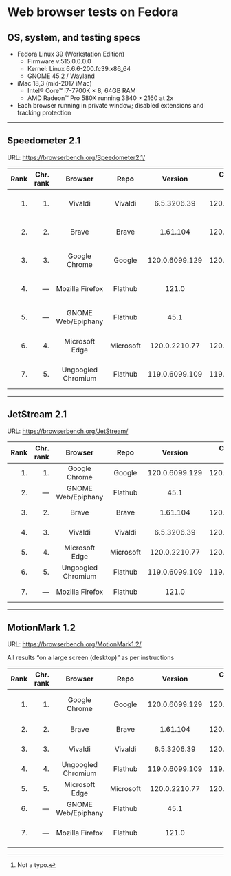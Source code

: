 # Web browser tests on Fedora

## OS, system, and testing specs

- Fedora Linux 39 (Workstation Edition)
  - Firmware v.515.0.0.0.0
  - Kernel: Linux 6.6.6-200.fc39.x86_64
  - GNOME 45.2 / Wayland
- iMac 18,3 (mid-2017 iMac)
  - Intel® Core™ i7-7700K × 8, 64GB RAM
  - AMD Radeon™ Pro 580X running 3840 × 2160 at 2x
- Each browser running in private window; disabled extensions and tracking protection

----

## Speedometer 2.1

URL: https://browserbench.org/Speedometer2.1/

| Rank | Chr.<br>rank | Browser | Repo | Version | Chromium<br>version | Score | Date |
|--:|--:|:-:|:-:|:-:|:-:|:-:|--:|
| 1. | 1. | Vivaldi | Vivaldi | 6.5.3206.39 | 120.0.6099.121 | 214 ± 8.0 (3.7%) | 2023-12-16 |
| 2. | 2. | Brave | Brave | 1.61.104 | 120.0.6099.115 | 206 ± 5.8 (2.8%) | 2023-12-16 |
| 3. | 3. | Google Chrome | Google | 120.0.6099.129 | 120.0.6099.129 | 203 ± 7.8 (3.9%) | 2023-12-20 |
| 4. | &mdash; | Mozilla Firefox | Flathub | 121.0 | &mdash; | 199 ± 9.1 (4.6%) | 2023-12-19 |
| 5. | &mdash; | GNOME Web/Epiphany | Flathub | 45.1 | &mdash; | 183 ± 5.9 (3.2%) | 2023-12-19 |
| 6. | 4. | Microsoft Edge | Microsoft | 120.0.2210.77 | 120.0.6099.110 | 169 ± 4.8 (2.9%) | 2023-12-16 |
| 7. | 5. | Ungoogled Chromium | Flathub | 119.0.6099.109 | 119.0.6099.109 | 166 ± 4.7 (2.9%) | 2023-12-16 |

----

## JetStream 2.1

URL: https://browserbench.org/JetStream/

| Rank | Chr.<br>rank | Browser | Repo | Version | Chromium<br>version | Score | Date |
|--:|--:|:-:|:-:|:-:|:-:|:-:|--:|
| 1. | 1. | Google Chrome | Google | 120.0.6099.129 | 120.0.6099.129 | 180.865 | 2023-12-20 |
| 2. | &mdash; | GNOME Web/Epiphany | Flathub | 45.1 | &mdash; | 177.250 | 2023-12-19 |
| 3. | 2. | Brave | Brave | 1.61.104 | 120.0.6099.115 | 176.918 | 2023-12-16 |
| 4. | 3. | Vivaldi | Vivaldi | 6.5.3206.39 | 120.0.6099.121 | 176.908 | 2023-12-16 |
| 5. | 4. | Microsoft Edge | Microsoft | 120.0.2210.77 | 120.0.6099.110 | 174.280 | 2023-12-16 |
| 6. | 5. | Ungoogled Chromium | Flathub | 119.0.6099.109 | 119.0.6099.109 | 169.020 | 2023-12-16 |
| 7. | &mdash; | Mozilla Firefox | Flathub | 121.0 | &mdash; | 128.921 | 2023-12-19 |

----

## MotionMark 1.2

URL: https://browserbench.org/MotionMark1.2/

All results “on a large screen (desktop)” as per instructions

| Rank | Chr.<br>rank | Browser | Repo | Version | Chromium<br>version | Score | Date |
|--:|--:|:-:|:-:|:-:|:-:|:-:|--:|
| 1. | 1. | Google Chrome | Google | 120.0.6099.129 | 120.0.6099.129 | 2460.81 ± 2.97%[^real] | 2023-12-20 |
| 2. | 2. | Brave | Brave | 1.61.104 | 120.0.6099.115 | 979.03 ± 2.69% | 2023-12-16 |
| 3. | 3. | Vivaldi | Vivaldi | 6.5.3206.39 | 120.0.6099.121 | 961.43 ± 2.54% | 2023-12-16 |
| 4. | 4. | Ungoogled Chromium | Flathub | 119.0.6099.109 | 119.0.6099.109 | 852.85 ± 7.82% | 2023-12-16 |
| 5. | 5. | Microsoft Edge | Microsoft | 120.0.2210.77 | 120.0.6099.110 | 843.80 ± 4.70% | 2023-12-16 |
| 6. | &mdash; | GNOME Web/Epiphany | Flathub | 45.1 | &mdash; | 249.44 ± 8.08% | 2023-12-19 |
| 7. | &mdash; | Mozilla Firefox | Flathub | 121.0 | &mdash; | 224.02 ± 10.22% | 2023-12-19 |

[^real]: Not a typo.

<!--
----

### *Raw data*

*(Unformatted for Markdown; best viewed in “raw” form on GH/GL.)*

#### Speedometer raw data

Google Chrome v.120.0.6099.129 (Official Build) unknown (64-bit)
2023-12-20
Arithmetic Mean: 203 ± 7.8 (3.9%)
Iteration 1	179.1 runs/min
Iteration 2	198.6 runs/min
Iteration 3	208.3 runs/min
Iteration 4	215.9 runs/min
Iteration 5	214.3 runs/min
Iteration 6	202.7 runs/min
Iteration 7	206.1 runs/min
Iteration 8	211.0 runs/min
Iteration 9	205.4 runs/min
Iteration 10	193.4 runs/min

Brave v.1.61.104 Chromium: 120.0.6099.115 (Official Build) (64-bit)
2023-12-16
Arithmetic Mean: 206 ± 5.8 (2.8%)
Iteration 1	187.6 runs/min
Iteration 2	201.4 runs/min
Iteration 3	201.4 runs/min
Iteration 4	203.1 runs/min
Iteration 5	209.6 runs/min
Iteration 6	215.7 runs/min
Iteration 7	214.0 runs/min
Iteration 8	209.5 runs/min
Iteration 9	209.0 runs/min
Iteration 10	207.2 runs/min

Microsoft Edge v.120.0.2210.77 (Official build) (64-bit)
Chromium v.120.0.6099.110
2023-12-16
Arithmetic Mean: 169 ± 4.8 (2.9%)
Iteration 1	151.3 runs/min
Iteration 2	169.8 runs/min
Iteration 3	170.2 runs/min
Iteration 4	170.8 runs/min
Iteration 5	167.2 runs/min
Iteration 6	175.7 runs/min
Iteration 7	174.7 runs/min
Iteration 8	170.6 runs/min
Iteration 9	168.3 runs/min
Iteration 10	171.8 runs/min

Vivaldi v.6.5.3206.39 (Stable channel) stable (64-bit)
Chromium v.120.0.6099.121
2023-12-16
Arithmetic Mean: 214 ± 8.0 (3.7%)
Iteration 1	193.8 runs/min
Iteration 2	207.8 runs/min
Iteration 3	209.0 runs/min
Iteration 4	224.9 runs/min
Iteration 5	203.6 runs/min
Iteration 6	209.6 runs/min
Iteration 7	224.8 runs/min
Iteration 8	225.4 runs/min
Iteration 9	222.2 runs/min
Iteration 10	223.4 runs/min

Ungoogled Chromium v.120.0.6099.109 (Official Build, ungoogled-chromium) (64-bit)
2023-12-16
Arithmetic Mean: 166 ± 4.7 (2.9%)
Iteration 1	151.8 runs/min
Iteration 2	166.0 runs/min
Iteration 3	165.9 runs/min
Iteration 4	168.5 runs/min
Iteration 5	173.9 runs/min
Iteration 6	172.2 runs/min
Iteration 7	170.7 runs/min
Iteration 8	168.9 runs/min
Iteration 9	159.8 runs/min
Iteration 10	161.4 runs/min

Mozilla Firefox v.121.0 (64-bit)
2023-12-19
Arithmetic Mean: 215 ± 11 (5.3%)
Iteration 1	175.0 runs/min
Iteration 2	221.9 runs/min
Iteration 3	225.0 runs/min
Iteration 4	219.5 runs/min
Iteration 5	201.6 runs/min
Iteration 6	219.4 runs/min
Iteration 7	228.2 runs/min
Iteration 8	218.1 runs/min
Iteration 9	211.2 runs/min
Iteration 10	225.3 runs/min

GNOME Web/Epiphany v.45.1
2023-12-19
Arithmetic Mean: 183 ± 5.9 (3.2%)
Iteration 1	162.6 runs/min
Iteration 2	181.2 runs/min
Iteration 3	187.1 runs/min
Iteration 4	185.1 runs/min
Iteration 5	190.7 runs/min
Iteration 6	188.5 runs/min
Iteration 7	187.5 runs/min
Iteration 8	186.7 runs/min
Iteration 9	183.2 runs/min
Iteration 10	176.7 runs/min


#### JetStream raw data

Google Chrome v.120.0.6099.129 (Official Build) unknown (64-bit)
2023-12-20
Score: 180.865

Brave v.1.61.104 with Chromium: 120.0.6099.115 (Official Build) unknown (64-bit)
2023-12-16
Score: 176.918

Microsoft Edge v.120.0.2210.77 (Official build) (64-bit)
Chromium v.120.0.6099.110
2023-12-16
Score: 174.280

Vivaldi v.6.5.3206.39 (Stable channel) (64-bit)
Chromium v.120.0.6099.121
2023-12-16
Score: 176.908

Ungoogled Chromium v.120.0.6099.109 (Official Build, ungoogled-chromium) (64-bit)
2023-12-16
Score: 169.020

Mozilla Firefox v.121.0 (64-bit)
2023-12-19
Score: 136.720

GNOME Web/Epiphany v.45.1
2023-12-19
Score: 177.250

#### MotionMark raw data

Google Chrome v.120.0.6099.129 (Official Build) unknown (64-bit)
2023-12-20
Score: 2460.81 ± 2.97%

Brave v.1.61.104 with Chromium: 120.0.6099.115 (Official Build) unknown (64-bit)
2023-12-16
Score: 979.03 ± 2.69%

Microsoft Edge v.120.0.2210.77 (Official build) (64-bit)
Chromium v.120.0.6099.110
2023-12-16
Score: 843.80 ± 4.70%

Vivaldi v.6.5.3206.39 (Stable channel) (64-bit)
Chromium v.120.0.6099.121
2023-12-16
Score: 961.43 ± 2.54%

Ungoogled Chromium v.120.0.6099.109 (Official Build, ungoogled-chromium) (64-bit)
2023-12-16
Score: 852.85 ± 7.82%

Mozilla Firefox v.121.0 (64-bit)
2023-12-19
Score: 935.91 ± 9.37%

GNOME Web/Epiphany v.45.1
2023-12-19
Score: 249.44 ± 8.08%

-->